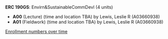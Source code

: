 **ERC 190GS**: Envirn&SustainableCommDevl (4 units)

- **A00** (Lecture) (time and location TBA) by Lewis, Leslie R (A03660938)
- **A01** (Fieldwork) (time and location TBA) by Lewis, Leslie R (A03660938)

[Enrollment numbers over time](./ERC190GS.tsv)

